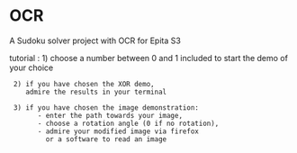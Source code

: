 # OCR
A Sudoku solver project with OCR for Epita S3

tutorial :
	 1) choose a number between 0 and 1 included
	    to start the demo of your choice

	 2) if you have chosen the XOR demo,
	    admire the results in your terminal

	 3) if you have chosen the image demonstration:
	       - enter the path towards your image,
	       - choose a rotation angle (0 if no rotation),
	       - admire your modified image via firefox
	         or a software to read an image
